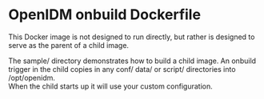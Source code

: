 # OpenIDM onbuild Dockerfile

This Docker image is not designed to run directly, but rather is 
designed to serve as the parent of a child image. 

The sample/ directory demonstrates how to build a child image.  An onbuild
trigger in the child copies in any conf/ data/ or script/ directories into /opt/openidm.  
When the child starts up it will use your custom configuration. 


